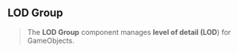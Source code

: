 ## LOD Group

> The **LOD Group** component manages **level of detail (LOD**) for GameObjects.













